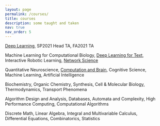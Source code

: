 ```yaml
---
layout: page
permalink: /courses/
title: courses
description: some taught and taken
nav: true
nav_order: 5
---
```


<a href="https://omscs.gatech.edu/cs-7643-deep-learning">Deep Learning</a>, SP2021 Head TA, FA2021 TA

Machine Learning for Computational Biology, <a href="http://chaozhang.org/course/cse8803-20f.html">Deep Learning for Text</a>,
Interactive Robotic Learning, <a href="https://faculty.cc.gatech.edu/~dovrolis/Courses/NetSci/">Network Science</a>

Quantitative Neuroscience, <a href="https://computationandbrain.wordpress.com/">Computation and Brain</a>, Cognitive Science, 
Machine Learning, Artificial Intelligence

Biochemistry, Organic Chemistry, Synthesis, Cell & Molecular Biology, Thermodynamics, Transport Phenomena

Algorithm Design and Analysis, Databases, Automata and Complexity, High Performance Computing, Computational Algorithms

Discrete Math, Linear Algebra, Integral and Multivariable Calculus, Differential Equations, Combinatorics, Statistics


